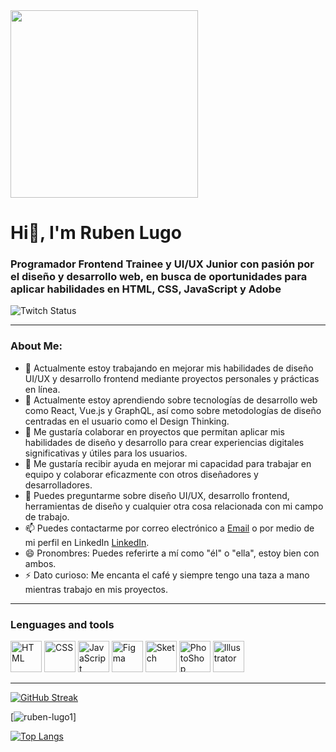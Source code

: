 <div id="header" aline="center">
<img src="[https://media.giphy.com/media/NS5ozvzX0JPELDRerJ/giphy.gif](https://media.giphy.com/media/NS5ozvzX0JPELDRerJ/giphy.gif)" width="300"/>
</div>
<h1 aline="center">Hi👋, I'm Ruben Lugo</h1>
<h3 aline="center">Programador Frontend Trainee y UI/UX Junior con pasión por el diseño y desarrollo web, en busca de oportunidades para aplicar habilidades en HTML, CSS, JavaScript y Adobe</h3>

<div id="badges" aline="center">
    <img alt="Twitch Status" src="https://img.shields.io/twitch/status/Ruben?color=green&style=plastic">
</div>

---

### About Me:

- 🔭 Actualmente estoy trabajando en mejorar mis habilidades de diseño UI/UX y desarrollo frontend mediante proyectos personales y prácticas en línea.
- 🌱 Actualmente estoy aprendiendo sobre tecnologías de desarrollo web como React, Vue.js y GraphQL, así como sobre metodologías de diseño centradas en el usuario como el Design Thinking.
- 👯 Me gustaría colaborar en proyectos que permitan aplicar mis habilidades de diseño y desarrollo para crear experiencias digitales significativas y útiles para los usuarios.
- 🤔 Me gustaría recibir ayuda en mejorar mi capacidad para trabajar en equipo y colaborar       eficazmente con otros diseñadores y desarrolladores.
- 💬 Puedes preguntarme sobre diseño UI/UX, desarrollo frontend, herramientas de diseño y cualquier otra cosa relacionada con mi campo de trabajo.
- 📫 Puedes contactarme por correo electrónico a [Email](rubenlugo8495@gmail.com) o por medio de mi perfil en LinkedIn [LinkedIn](LinkedIn.com/in/ruben-lugo1).
- 😄 Pronombres: Puedes referirte a mí como "él" o "ella", estoy bien con ambos.
- ⚡  Dato curioso: Me encanta el café y siempre tengo una taza a mano mientras trabajo en mis proyectos.

---

<h3>Lenguages and tools</h3>
<div aline="left">
<div>
<img src="https://img.icons8.com/color/1x/html-5.png" title="HTML" alt="HTML" width="50" height="50"/>
<img src="https://img.icons8.com/color/1x/css3.png" title="CSS" alt="CSS" width="50" height="50"/>
<img src="https://img.icons8.com/color/1x/javascript.png" title="JavaScript" alt="JavaScript" width="50" height="50"/>
<img src="https://img.icons8.com/fluency/1x/figma.png" title="Figma" alt="Figma" width="50" height="50"/>
<img src="https://img.icons8.com/plasticine/1x/sketch.png" title="Sketch" alt="Sketch" width="50" height="50"/>
<img src="https://img.icons8.com/color/1x/adobe-photoshop.png" title="PhotoShop" alt="PhotoShop" width="50" height="50"/>
<img src="https://img.icons8.com/color/1x/adobe-illustrator.png" title="Illustrator" alt="Illustrator" width="50" height="50"/>
</div>

---

[![GitHub Streak](https://streak-stats.demolab.com?user=&theme=radical&hide_border=verdadero&locale=es&date_format=M%20j%5B%2C%20Y%5D)](https://git.io/streak-stats)

[![ruben-lugo1](https://github-readme-stats.vercel.app/api?username=ruben-lugo1&show_icons=true&theme=radical)]

[![Top Langs](https://github-readme-stats.vercel.app/api/top-langs/?username=ruben-lugo1&hide_progress=true)](https://github.com/ruben-lugo1/github-readme-stats)
